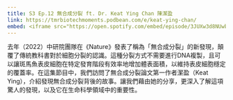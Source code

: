 ```yaml
---
title: S3 Ep.12 無合成分裂 ft. Dr. Keat Ying Chan 陳潔盈
link: https://tmrbiotechmoments.podbean.com/e/keat-ying-chan/
embed: <iframe src="https://open.spotify.com/embed/episode/3JUXw3d8NUwbvmSIxmqgii" width="100%" height="232" frameborder="0" allowtransparency="true" allow="encrypted-media"></iframe>
---
```


去年（2022）中研院團隊在《Nature》發表了稱為「無合成分裂」的新發現，顛覆了傳統教科書對於細胞分裂的認識。這種分裂方式不需要進行DNA複製，且可以讓斑馬魚表皮細胞在特定發育階段有效率地增加體表面積，以維持表皮細胞穩定的覆蓋率。在這集節目中，我們訪問了無合成分裂論文第一作者潔盈（Keat Ying），介紹發現無合成分裂背後的故事。讓我們藉由她的分享，更深入了解這項驚人的發現，以及它在生命科學領域中的重要性。
